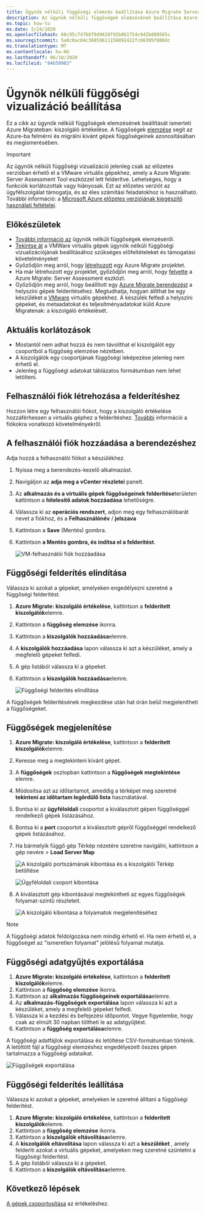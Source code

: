 ```yaml
---
title: Ügynök nélküli függőségi elemzés beállítása Azure Migrate Server Assessment-ben
description: Az ügynök nélküli függőségek elemzésének beállítása Azure Migrate Server Assessment-ben.
ms.topic: how-to
ms.date: 2/24/2020
ms.openlocfilehash: 68c95c74768f9d9628f92b061754c942b080565c
ms.sourcegitcommit: 5a8c8ac84c36859611158892422fc66395f808dc
ms.translationtype: MT
ms.contentlocale: hu-HU
ms.lasthandoff: 06/10/2020
ms.locfileid: "84659983"
---
```

# <a name="set-up-agentless-dependency-visualization"></a>Ügynök nélküli függőségi vizualizáció beállítása 

Ez a cikk az ügynök nélküli függőségek elemzésének beállítását ismerteti Azure Migrateban: kiszolgáló értékelése. A függőségek [elemzése](concepts-dependency-visualization.md) segít az Azure-ba felmérni és migrálni kívánt gépek függőségeinek azonosításában és megismerésében.


> [!IMPORTANT]
> Az ügynök nélküli függőségi vizualizáció jelenleg csak az előzetes verzióban érhető el a VMware virtuális gépekhez, amely a Azure Migrate: Server Assessment Tool eszközzel lett felderítve.
> Lehetséges, hogy a funkciók korlátozottak vagy hiányosak.
> Ezt az előzetes verziót az ügyfélszolgálat támogatja, és az éles számítási feladatokhoz is használható.
> További információ: a [Microsoft Azure előzetes verziójának kiegészítő használati feltételei](https://azure.microsoft.com/support/legal/preview-supplemental-terms/).



## <a name="before-you-start"></a>Előkészületek

- [További információ az](concepts-dependency-visualization.md#agentless-analysis) ügynök nélküli függőségek elemzéséről.
- [Tekintse át](migrate-support-matrix-vmware.md#agentless-dependency-analysis-requirements) a VMWare virtuális gépek ügynök nélküli függőségi vizualizációjának beállításához szükséges előfeltételeket és támogatási követelményeket
- Győződjön meg arról, hogy [létrehozott](how-to-add-tool-first-time.md) egy Azure Migrate projektet.
- Ha már létrehozott egy projektet, győződjön meg arról, hogy [felvette](how-to-assess.md) a Azure Migrate: Server Assessment eszközt.
- Győződjön meg arról, hogy beállított egy [Azure Migrate berendezést](migrate-appliance.md) a helyszíni gépek felderítéséhez. Megtudhatja, hogyan állíthat be egy készüléket a [VMware](how-to-set-up-appliance-vmware.md) virtuális gépekhez. A készülék felfedi a helyszíni gépeket, és metaadatokat és teljesítményadatokat küld Azure Migratenak: a kiszolgáló értékelését.


## <a name="current-limitations"></a>Aktuális korlátozások

- Mostantól nem adhat hozzá és nem távolíthat el kiszolgálót egy csoportból a függőség elemzése nézetben.
- A kiszolgálók egy csoportjának függőségi leképezése jelenleg nem érhető el.
- Jelenleg a függőségi adatokat táblázatos formátumban nem lehet letölteni.

## <a name="create-a-user-account-for-discovery"></a>Felhasználói fiók létrehozása a felderítéshez

Hozzon létre egy felhasználói fiókot, hogy a kiszolgáló értékelése hozzáférhessen a virtuális géphez a felderítéshez. [További](migrate-support-matrix-vmware.md#agentless-dependency-analysis-requirements) információ a fiókokra vonatkozó követelményekről.


## <a name="add-the-user-account-to-the-appliance"></a>A felhasználói fiók hozzáadása a berendezéshez

Adja hozzá a felhasználói fiókot a készülékhez.

1. Nyissa meg a berendezés-kezelő alkalmazást. 
2. Navigáljon az **adja meg a vCenter részletei** panelt.
3. Az **alkalmazás és a virtuális gépek függőségeinek felderítése**területen kattintson a **hitelesítő adatok hozzáadása** lehetőségre.
3. Válassza ki az **operációs rendszert**, adjon meg egy felhasználóbarát nevet a fiókhoz, és a **Felhasználónév** / **jelszava**
6. Kattintson a **Save** (Mentés) gombra.
7. Kattintson **a Mentés gombra, és indítsa el a felderítést**.

    ![VM-felhasználói fiók hozzáadása](./media/how-to-create-group-machine-dependencies-agentless/add-vm-credential.png)

## <a name="start-dependency-discovery"></a>Függőségi felderítés elindítása

Válassza ki azokat a gépeket, amelyeken engedélyezni szeretné a függőségi felderítést.

1. **Azure Migrate: kiszolgáló értékelése**, kattintson a **felderített kiszolgálók**elemre.
2. Kattintson a **függőség elemzése** ikonra.
3. Kattintson a **kiszolgálók hozzáadása**elemre.
4. A **kiszolgálók hozzáadása** lapon válassza ki azt a készüléket, amely a megfelelő gépeket felfedi.
5. A gép listából válassza ki a gépeket.
6. Kattintson a **kiszolgálók hozzáadása**elemre.

    ![Függőségi felderítés elindítása](./media/how-to-create-group-machine-dependencies-agentless/start-dependency-discovery.png)

A függőségek felderítésének megkezdése után hat órán belül megjelenítheti a függőségeket.

## <a name="visualize-dependencies"></a>Függőségek megjelenítése

1. **Azure Migrate: kiszolgáló értékelése**, kattintson a **felderített kiszolgálók**elemre.
2. Keresse meg a megtekinteni kívánt gépet.
3. A **függőségek** oszlopban kattintson a **függőségek megtekintése** elemre.
4. Módosítsa azt az időtartamot, ameddig a térképet meg szeretné **tekinteni az időtartam legördülő lista** használatával.
5. Bontsa ki az **ügyféloldali** csoportot a kiválasztott gépen függőséggel rendelkező gépek listázásához.
6. Bontsa ki a **port** csoportot a kiválasztott gépről függőséggel rendelkező gépek listázásához.
7. Ha bármelyik függő gép Térkép nézetére szeretne navigálni, kattintson a gép nevére > **Load Server Map**

    ![A kiszolgáló portszámának kibontása és a kiszolgálói Térkép betöltése](./media/how-to-create-group-machine-dependencies-agentless/load-server-map.png)

    ![Ügyféloldali csoport kibontása ](./media/how-to-create-group-machine-dependencies-agentless/expand-client-group.png)

8. A kiválasztott gép kibontásával megtekintheti az egyes függőségek folyamat-szintű részleteit.

    ![A kiszolgáló kibontása a folyamatok megjelenítéséhez](./media/how-to-create-group-machine-dependencies-agentless/expand-server-processes.png)

> [!NOTE]
> A függőségi adatok feldolgozása nem mindig érhető el. Ha nem érhető el, a függőséget az "ismeretlen folyamat" jelölésű folyamat mutatja.

## <a name="export-dependency-data"></a>Függőségi adatgyűjtés exportálása

1. **Azure Migrate: kiszolgáló értékelése**, kattintson a **felderített kiszolgálók**elemre.
2. Kattintson a **függőség elemzése** ikonra.
3. Kattintson az **alkalmazás függőségeinek exportálása**elemre.
4. Az **alkalmazás-függőségek exportálása** lapon válassza ki azt a készüléket, amely a megfelelő gépeket felfedi.
5. Válassza ki a kezdési és befejezési időpontot. Vegye figyelembe, hogy csak az elmúlt 30 napban töltheti le az adatgyűjtést.
6. Kattintson a **függőség exportálása**elemre.

A függőségi adatfájlok exportálása és letöltése CSV-formátumban történik. A letöltött fájl a függőségi elemzéshez engedélyezett összes gépen tartalmazza a függőségi adataikat. 

![Függőségek exportálása](./media/how-to-create-group-machine-dependencies-agentless/export.png)

## <a name="stop-dependency-discovery"></a>Függőségi felderítés leállítása

Válassza ki azokat a gépeket, amelyeken le szeretné állítani a függőségi felderítést.

1. **Azure Migrate: kiszolgáló értékelése**, kattintson a **felderített kiszolgálók**elemre.
2. Kattintson a **függőség elemzése** ikonra.
3. Kattintson a **kiszolgálók eltávolítása**elemre.
3. A **kiszolgálók eltávolítása** lapon válassza ki azt a **készüléket** , amely felderíti azokat a virtuális gépeket, amelyeken meg szeretné szüntetni a függőségi felderítést.
4. A gép listából válassza ki a gépeket.
5. Kattintson a **kiszolgálók eltávolítása**elemre.


## <a name="next-steps"></a>Következő lépések

[A gépek csoportosítása](how-to-create-a-group.md) az értékeléshez.
